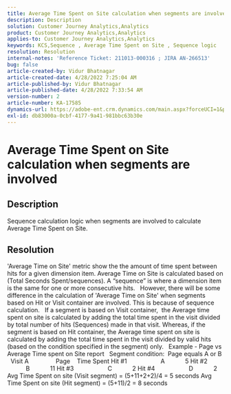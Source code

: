 ```yaml
---
title: Average Time Spent on Site calculation when segments are involved
description: Description
solution: Customer Journey Analytics,Analytics
product: Customer Journey Analytics,Analytics
applies-to: Customer Journey Analytics,Analytics
keywords: KCS,Sequence , Average Time Spent on Site , Sequence logic
resolution: Resolution
internal-notes: 'Reference Ticket: 211013-000316 ; JIRA AN-266513'
bug: false
article-created-by: Vidur Bhatnagar
article-created-date: 4/28/2022 7:25:04 AM
article-published-by: Vidur Bhatnagar
article-published-date: 4/28/2022 7:33:54 AM
version-number: 2
article-number: KA-17585
dynamics-url: https://adobe-ent.crm.dynamics.com/main.aspx?forceUCI=1&pagetype=entityrecord&etn=knowledgearticle&id=5e824c51-c4c6-ec11-a7b6-0022480a1d64
exl-id: db83000a-0cbf-4177-9a41-981bbc63b30e
---
```

# Average Time Spent on Site calculation when segments are involved

## Description

Sequence calculation logic when segments are involved to calculate Average Time Spent on Site. 

## Resolution


'Average Time on Site' metric show the the amount of time spent between hits for a given dimension item. Average Time on Site is calculated based on (Total Seconds Spent/sequences). A “sequence” is where a dimension item is the same for one or more consecutive hits.
  
 However, there will be some difference in the calculation of 'Average Time on Site' when segments based on Hit or Visit container are involved. This is because of sequence calculation.
  
 If a segment is based on Visit container,  the Average time spent on site is calculated by adding the total time spent in the visit divided by total number of hits (Sequences) made in that visit.
 Whereas, if the segment is based on Hit container, the Average time spent on site is calculated by adding the total time spent in the visit divided by valid hits (based on the condition specified in the segment) only.
  
 Example - Page vs Average Time spent on Site report
  
 Segment condition:  Page equals A or B
  
 Visit A                Page    Time Spent
 Hit #1                    A            5
 Hit #2                    B            11
 Hit #3                    C            2
 Hit #4                    D            2
  
 Avg Time Spent on site (Visit segment) = (5+11+2+2)/4 = 5 seconds
 Avg Time Spent on site (Hit segment) = (5+11)/2 = 8 seconds
